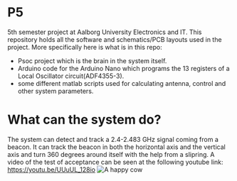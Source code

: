 # P5
5th semester project at Aalborg University Electronics and IT.
This repository holds all the software and schematics/PCB layouts used in the project.
More specifically here is what is in this repo:
- Psoc project which is the brain in the system itself.
- Arduino code for the Arduino Nano which programs the 13 registers of a Local Oscillator circuit(ADF4355-3).
- some different matlab scripts used for calculating antenna, control and other system parameters.

# What can the system do?
The system can detect and track a 2.4-2.483 GHz signal coming from a beacon. It can track the beacon in both the horizontal axis and the vertical axis and turn 360 degrees around itself with the help from a slipring.
A video of the test of acceptance can be seen at the following youtube link: https://youtu.be/UUuUL_128io
![A happy cow](https://i.imgur.com/5Y7Dkyu.jpg)
